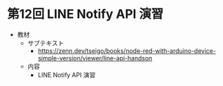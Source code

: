 # 第12回 LINE Notify API 演習

- 教材
  - サブテキスト
    - https://zenn.dev/tseigo/books/node-red-with-arduino-device-simple-version/viewer/line-api-handson
  - 内容
    - LINE Notify API 演習

